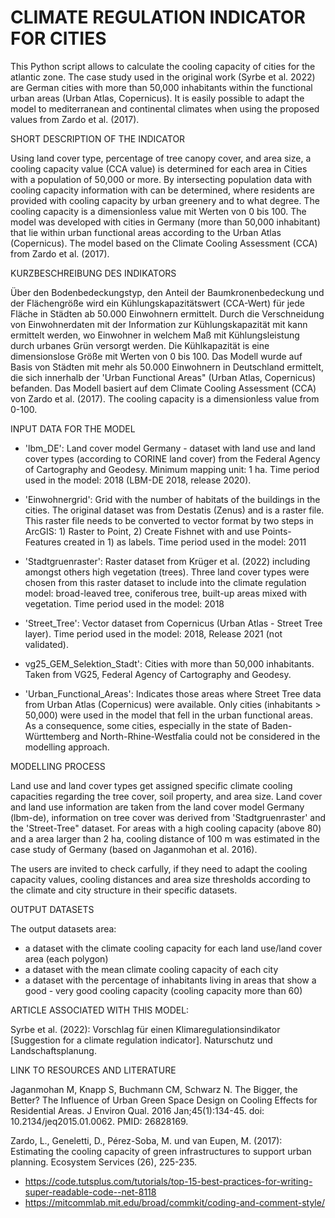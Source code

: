 
# CLIMATE REGULATION INDICATOR FOR CITIES 

This Python script allows to calculate the cooling capacity of cities for the atlantic zone. The case study used in the original work (Syrbe et al. 2022) are German cities with more than 50,000 inhabitants within the functional urban areas (Urban Atlas, Copernicus). It is easily possible to adapt the model to mediterranean and continental climates when using the proposed values from Zardo et al. (2017). 

SHORT DESCRIPTION OF THE INDICATOR

Using land cover type, percentage of tree canopy cover, and area size, a cooling capacity value (CCA value) is determined for each area in 
Cities with a population of 50,000 or more. By intersecting population data with cooling capacity information with can be determined, 
where residents are provided with cooling capacity by urban greenery and to what degree. The cooling capacity is a dimensionless value mit Werten von 0 bis 100.
The model was developed with cities in Germany (more than 50,000 inhabitant) that lie within urban functional areas according to the Urban Atlas (Copernicus).
The model based on the Climate Cooling Assessment (CCA) from Zardo et al. (2017). 

KURZBESCHREIBUNG DES INDIKATORS

Über den Bodenbedeckungstyp, den Anteil der Baumkronenbedeckung und der Flächengröße wird ein Kühlungskapazitätswert (CCA-Wert) für jede Fläche in 
Städten ab 50.000 Einwohnern ermittelt. Durch die Verschneidung von Einwohnerdaten mit der Information zur Kühlungskapazität mit kann ermittelt werden, 
wo Einwohner in welchem Maß mit Kühlungsleistung durch urbanes Grün versorgt werden. Die Kühlkapazität is eine dimensionslose Größe mit Werten von 0 bis 100.
Das Modell wurde auf Basis von Städten mit mehr als 50.000 Einwohnern in Deutschland ermittelt, die sich innerhalb der 'Urban Functional Areas" (Urban Atlas, Copernicus) befanden. 
Das Modell basiert auf dem Climate Cooling Assessment (CCA) von Zardo et al. (2017). The cooling capacity is a dimensionless value from 0-100.

INPUT DATA FOR THE MODEL

* 'lbm_DE': Land cover model Germany - dataset with land use and land cover types (according to CORINE land cover) from the Federal Agency of Cartography and Geodesy. Minimum mapping unit: 1 ha.
Time period used in the model: 2018 (LBM-DE 2018, release 2020).

* 'Einwohnergrid': Grid with the number of habitats of the buildings in the cities. The original dataset was from Destatis (Zenus) and is a raster file. 
This raster file needs to be converted to vector format by two steps in ArcGIS: 1) Raster to Point, 2) Create Fishnet with and use Points-Features created in 1) as labels. Time period used in the model: 2011

* 'Stadtgruenraster': Raster dataset from Krüger et al. (2022) including amongst others high vegetation (trees). Three land cover types were chosen from this raster dataset to include into the climate regulation model: broad-leaved tree, coniferous tree, built-up areas mixed with vegetation. Time period used in the model: 2018

* 'Street_Tree': Vector dataset from Copernicus (Urban Atlas - Street Tree layer). Time period used in the model: 2018, Release 2021 (not validated).

* vg25_GEM_Selektion_Stadt': Cities with more than 50,000 inhabitants. Taken from VG25, Federal Agency of Cartography and Geodesy.

* 'Urban_Functional_Areas': Indicates those areas where Street Tree data from Urban Atlas (Copernicus) were available. Only cities (inhabitants > 50,000) were used in the model that fell in the urban functional areas. As a consequence, some cities, especially in the state of Baden-Württemberg and North-Rhine-Westfalia could not be considered in the modelling approach.

MODELLING PROCESS

Land use and land cover types get assigned specific climate cooling capacities regarding the tree cover, soil property, and area size. 
Land cover and land use information are taken from the land cover model Germany (lbm-de), information on tree cover was derived from 'Stadtgruenraster' and the 'Street-Tree" dataset. For areas with a high cooling capacity (above 80) and a area larger than 2 ha, cooling distance of 100 m was estimated in the case study of Germany (based on Jaganmohan et al. 2016). 

The users are invited to check carfully, if they need to adapt the cooling capacity values, cooling distances and area size thresholds according to the climate and city structure in their specific datasets. 

OUTPUT DATASETS

The output datasets area: 
* a dataset with the climate cooling capacity for each land use/land cover area (each polygon)
* a dataset with the mean climate cooling capacity of each city
* a dataset with the percentage of inhabitants living in areas that show a good - very good cooling capacity (cooling capacity more than 60)


ARTICLE ASSOCIATED WITH THIS MODEL:

Syrbe et al. (2022): Vorschlag für einen Klimaregulationsindikator [Suggestion for a climate regulation indicator]. Naturschutz und Landschaftsplanung.

LINK TO RESOURCES AND LITERATURE

Jaganmohan M, Knapp S, Buchmann CM, Schwarz N. The Bigger, the Better? The Influence of Urban Green Space Design on Cooling Effects for Residential Areas. J Environ Qual. 2016 Jan;45(1):134-45. doi: 10.2134/jeq2015.01.0062. PMID: 26828169.

Zardo, L., Geneletti, D., Pérez-Soba, M. und van Eupen, M. (2017): Estimating the cooling capacity of green infrastructures to support urban planning. Ecosystem Services (26), 225-235.

* https://code.tutsplus.com/tutorials/top-15-best-practices-for-writing-super-readable-code--net-8118
* https://mitcommlab.mit.edu/broad/commkit/coding-and-comment-style/
